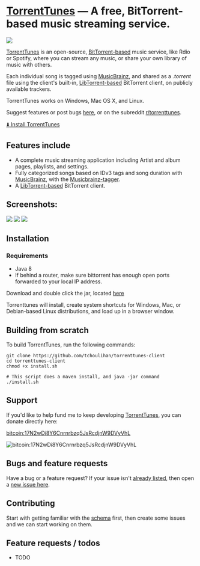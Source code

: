 [TorrentTunes](http://torrenttunes.ml) &mdash; A free, BitTorrent-based music streaming service.
==========
![](http://img.shields.io/version/0.2.0.png?color=green)


[TorrentTunes](http://torrenttunes.ml) is an open-source, [BitTorrent-based](https://en.wikipedia.org/wiki/BitTorrent) music service, like Rdio or Spotify, where you can stream any music, or share your own library of music with others.

Each individual song is tagged using [MusicBrainz](http://musicbrainz.org/), and shared as a *.torrent* file using the client's built-in, [LibTorrent-based](http://www.libtorrent.org/) BitTorrent client, on publicly available trackers.

TorrentTunes works on Windows, Mac OS X, and Linux.

Suggest features or post bugs [here](https://github.com/tchoulihan/torrenttunes-client/issues/), or on the subreddit [r/torrenttunes](http://www.reddit.com/r/torrenttunes).

[:arrow_down: Install TorrentTunes](https://github.com/tchoulihan/torrenttunes-launcher/releases/download/1.0.0/torrenttunes-launcher.jar)

## Features include
* A complete music streaming application including Artist and album pages, playlists, and settings.
* Fully categorized songs based on IDv3 tags and song duration with [MusicBrainz](http://musicbrainz.org/), with the [Musicbrainz-tagger](https://github.com/tchoulihan/musicbrainz-tagger).
* A [LibTorrent-based](http://www.libtorrent.org/) BitTorrent client.



## Screenshots:
<img src="http://i.imgur.com/vSA20Q5.png">
<img src="http://i.imgur.com/VGrtFSg.png">
<img src="http://i.imgur.com/j3OmWe8.png">



## Installation
### Requirements
- Java 8
- If behind a router, make sure bittorrent has enough open ports forwarded to your local IP address.

Download and double click the jar, located [here](https://github.com/tchoulihan/torrenttunes-launcher/releases/download/1.0.0/torrenttunes-launcher.jar)

Torrenttunes will install, create system shortcuts for Windows, Mac, or Debian-based Linux distributions, and load up in a browser window.

## Building from scratch

To build TorrentTunes, run the following commands:
```
git clone https://github.com/tchoulihan/torrenttunes-client
cd torrenttunes-client
chmod +x install.sh

# This script does a maven install, and java -jar command
./install.sh
```

## Support 
If you'd like to help fund me to keep developing [TorrentTunes](http://torrenttunes.ml), you can donate directly here:

[bitcoin:17N2wDi8Y6Cnrnrbzq5JsRcdjnW9DVyVhL](bitcoin:17N2wDi8Y6Cnrnrbzq5JsRcdjnW9DVyVhL)

![bitcoin:17N2wDi8Y6Cnrnrbzq5JsRcdjnW9DVyVhL](http://i.imgur.com/87N3QWu.png)

## Bugs and feature requests
Have a bug or a feature request? If your issue isn't [already listed](https://github.com/tchoulihan/torrenttunes-client/issues/), then open a [new issue here](https://github.com/tchoulihan/torrenttunes-client/issues/new).

## Contributing
Start with getting familiar with the [schema](http://ondras.zarovi.cz/sql/demo/?keyword=torrenttunes-client) first, then create some issues and we can start working on them. 

## Feature requests / todos
* TODO

